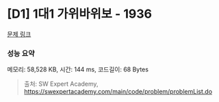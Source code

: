 # [D1] 1대1 가위바위보 - 1936 

[문제 링크](https://swexpertacademy.com/main/code/problem/problemDetail.do?contestProbId=AV5PjKXKALcDFAUq) 

### 성능 요약

메모리: 58,528 KB, 시간: 144 ms, 코드길이: 68 Bytes



> 출처: SW Expert Academy, https://swexpertacademy.com/main/code/problem/problemList.do